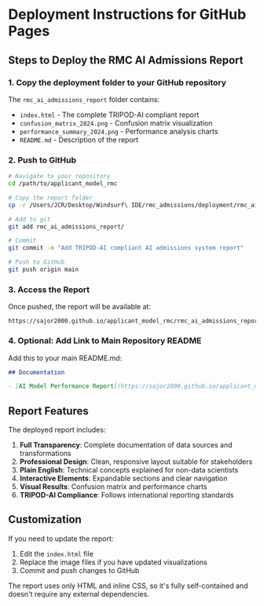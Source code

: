 # Deployment Instructions for GitHub Pages

## Steps to Deploy the RMC AI Admissions Report

### 1. Copy the deployment folder to your GitHub repository

The `rmc_ai_admissions_report` folder contains:
- `index.html` - The complete TRIPOD-AI compliant report
- `confusion_matrix_2024.png` - Confusion matrix visualization
- `performance_summary_2024.png` - Performance analysis charts
- `README.md` - Description of the report

### 2. Push to GitHub

```bash
# Navigate to your repository
cd /path/to/applicant_model_rmc

# Copy the report folder
cp -r /Users/JCR/Desktop/Windsurf\ IDE/rmc_admissions/deployment/rmc_ai_admissions_report .

# Add to git
git add rmc_ai_admissions_report/

# Commit
git commit -m "Add TRIPOD-AI compliant AI admissions system report"

# Push to GitHub
git push origin main
```

### 3. Access the Report

Once pushed, the report will be available at:
```
https://sajor2000.github.io/applicant_model_rmc/rmc_ai_admissions_report/
```

### 4. Optional: Add Link to Main Repository README

Add this to your main README.md:

```markdown
## Documentation

- [AI Model Performance Report](https://sajor2000.github.io/applicant_model_rmc/rmc_ai_admissions_report/) - TRIPOD-AI compliant report on model development and validation
```

## Report Features

The deployed report includes:

1. **Full Transparency**: Complete documentation of data sources and transformations
2. **Professional Design**: Clean, responsive layout suitable for stakeholders
3. **Plain English**: Technical concepts explained for non-data scientists
4. **Interactive Elements**: Expandable sections and clear navigation
5. **Visual Results**: Confusion matrix and performance charts
6. **TRIPOD-AI Compliance**: Follows international reporting standards

## Customization

If you need to update the report:

1. Edit the `index.html` file
2. Replace the image files if you have updated visualizations
3. Commit and push changes to GitHub

The report uses only HTML and inline CSS, so it's fully self-contained and doesn't require any external dependencies.